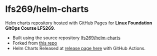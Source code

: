 # lfs269/helm-charts

Helm charts repository hosted with GitHub Pages for **Linux Foundation GitOps Course LFS269**. 

  * Built using the source repository [lfs269/helm-charts](https://github.com/lfs269/helm-chartshttps://github.com/lfs269/helm-charts)
  * Forked from [this repo](https://github.com/lfs269/helm-chartshttps://github.com/lfs269/helm-charts)
  * Helm Charts Released at [release page here](https://github.com/lfs269/helm-charts/releases) with  GitHub Actions. 




